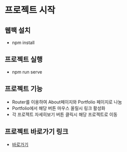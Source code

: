 # 프로젝트 시작
## 웹팩 설치
- npm install

## 프로젝트 실행
- npm run serve

## 프로젝트 기능
- Router를 이용하여 About페이지와 Portfolio 페이지로 나눔
- Portfolio에서 해당 버튼 마우스 올릴시 링크 활성화
- 각 프로젝트 자세히보기 버튼 클릭시 해당 프로젝트로 이동

## 프로젝트 바로가기 링크
- <a href="https://lyd1040.github.io/">바로가기</a>
